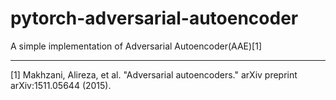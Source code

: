 # pytorch-adversarial-autoencoder
A simple implementation of Adversarial Autoencoder(AAE)[1]


---
[1] Makhzani, Alireza, et al. "Adversarial autoencoders." arXiv preprint arXiv:1511.05644 (2015).